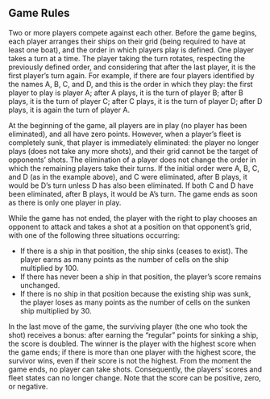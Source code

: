 ## Game Rules

Two or more players compete against each other. Before the game begins, each player arranges their ships on their grid (being required to have at least one boat), and the order in which players play is defined. One player takes a turn at a time. The player taking the turn rotates, respecting the previously defined order, and considering that after the last player, it is the first player’s turn again. For example, if there are four players identified by the names A, B, C, and D, and this is the order in which they play: the first player to play is player A; after A plays, it is the turn of player B; after B plays, it is the turn of player C; after C plays, it is the turn of player D; after D plays, it is again the turn of player A.

At the beginning of the game, all players are in play (no player has been eliminated), and all have zero points. However, when a player’s fleet is completely sunk, that player is immediately eliminated: the player no longer plays (does not take any more shots), and their grid cannot be the target of opponents’ shots. The elimination of a player does not change the order in which the remaining players take their turns. If the initial order were A, B, C, and D (as in the example above), and C were eliminated, after B plays, it would be D’s turn unless D has also been eliminated. If both C and D have been eliminated, after B plays, it would be A’s turn. The game ends as soon as there is only one player in play.

While the game has not ended, the player with the right to play chooses an opponent to attack and takes a shot at a position on that opponent’s grid, with one of the following three situations occurring:
 - If there is a ship in that position, the ship sinks (ceases to exist). The player earns as many points as the number of cells on the ship multiplied by 100.
 - If there has never been a ship in that position, the player’s score remains unchanged.
 - If there is no ship in that position because the existing ship was sunk, the player loses as many points as the number of cells on the sunken ship multiplied by 30.

In the last move of the game, the surviving player (the one who took the shot) receives a bonus: after earning the “regular” points for sinking a ship, the score is doubled. The winner is the player with the highest score when the game ends; if there is more than one player with the highest score, the survivor wins, even if their score is not the highest. From the moment the game ends, no player can take shots. Consequently, the players’ scores and fleet states can no longer change. Note that the score can be positive, zero, or negative.

